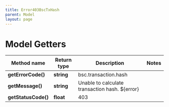 ```yaml
---
title: Error403BscTxHash
parent: Model
layout: page
---
```


# Model Getters

Method name | Return type | Description | Notes
------------ | ------------- | ------------- | -------------
**getErrorCode()** | **string** | bsc.transaction.hash |
**getMessage()** | **string** | Unable to calculate transaction hash. ${error} |
**getStatusCode()** | **float** | 403 |

